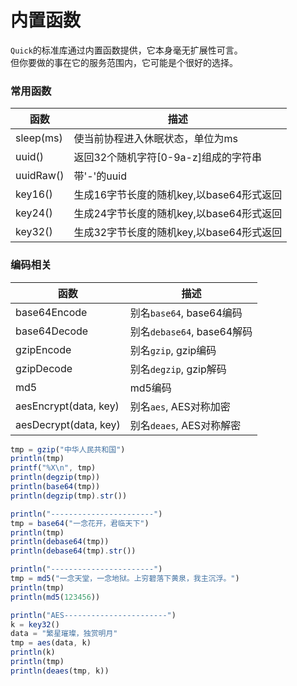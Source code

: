 # 内置函数

`Quick`的标准库通过内置函数提供，它本身毫无扩展性可言。  
但你要做的事在它的服务范围内，它可能是个很好的选择。


### 常用函数

| 函数   |	描述  |
| ----  | ----  |
|  sleep(ms)  |  使当前协程进入休眠状态，单位为ms  |
|  uuid()  | 返回32个随机字符[0-9a-z]组成的字符串 |
|  uuidRaw()  | 带'-'的uuid |
|  key16()  | 生成16字节长度的随机key,以base64形式返回 |
|  key24()  | 生成24字节长度的随机key,以base64形式返回 |
|  key32()  | 生成32字节长度的随机key,以base64形式返回 |

### 编码相关

| 函数   |	描述  |
| ----  | ----  |
|  base64Encode  |  别名`base64`, base64编码  |
|  base64Decode  |  别名`debase64`, base64解码  |
|  gzipEncode  |  别名`gzip`, gzip编码  |
|  gzipDecode  |  别名`degzip`, gzip解码  |
|  md5  |  md5编码  |
|  aesEncrypt(data, key)  |  别名`aes`, AES对称加密  |
|  aesDecrypt(data, key)  |  别名`deaes`, AES对称解密  |

```js
tmp = gzip("中华人民共和国")
println(tmp)
printf("%X\n", tmp)
println(degzip(tmp))
println(base64(tmp))
println(degzip(tmp).str())

println("-----------------------")
tmp = base64("一念花开，君临天下")
println(tmp)
println(debase64(tmp))
println(debase64(tmp).str())

println("-----------------------")
tmp = md5("一念天堂，一念地狱。上穷碧落下黄泉，我主沉浮。")
println(tmp)
println(md5(123456))

println("AES-----------------------")
k = key32()
data = "繁星璀璨，独赏明月"
tmp = aes(data, k)
println(k)
println(tmp)
println(deaes(tmp, k))
```